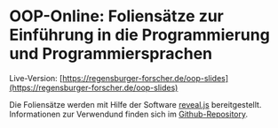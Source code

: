 # OOP-Online: Foliensätze zur Einführung in die Programmierung und Programmiersprachen 

Live-Version: [https://regensburger-forscher.de/oop-slides](https://regensburger-forscher.de/oop-slides)

Die Foliensätze werden mit Hilfe der Software [reveal.js](https://travis-ci.org/hakimel/reveal.js) bereitgestellt. Informationen zur Verwendund finden sich im [Github-Repository](https://travis-ci.org/hakimel/reveal.js).